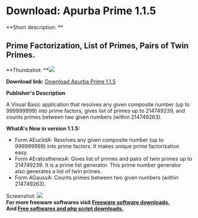 # Download: Apurba Prime 1.1.5

**Short description: **

## Prime Factorization, List of Primes, Pairs of Twin Primes.

  
**Thumbshot: **![](http://www.freewarefiles.com/screenshot/apurba_md.jpg)   
  
**Download link:** [Download Apurba Prime 1.1.5](http://freesoftwares.boysofts.com/Apurba-Prime_program_63188.html)  
  

**Publisher's Description**  
  

A Visual Basic application that resolves any given composite number (up to
999999999) into prime factors, gives list of primes up to 214749239, and
counts primes between two given numbers (within 214749263).

**WhatA's New in version 1.1.5:**

  * Form AEuclidA: Resolves any given composite number (up to 999999999) into prime factors. It makes unique prime factorization easy. 
  * Form AEratosthenesA: Gives list of primes and pairs of twin primes up to 214749239. It is a prime list generator. This prime number generator also generates a list of twin primes. 
  * Form AGaussA: Counts primes between two given numbers (within 214749263). 

  
  
Screenshot: ![](http://www.freewarefiles.com/screenshot/apurba.jpg)  
**For more freeware softwares visit [Freeware software downloads.](http://freesoftwares.boysofts.com/)**   
**And [Free softwares and php script downloads.](http://www.boysofts.com/)**

